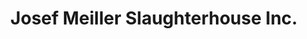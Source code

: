 ---
title: "Josef Meiller Slaughterhouse Inc."
url: /pine-plains/josef-meiller-slaughterhouse-inc/
shop: Metzgerei
---